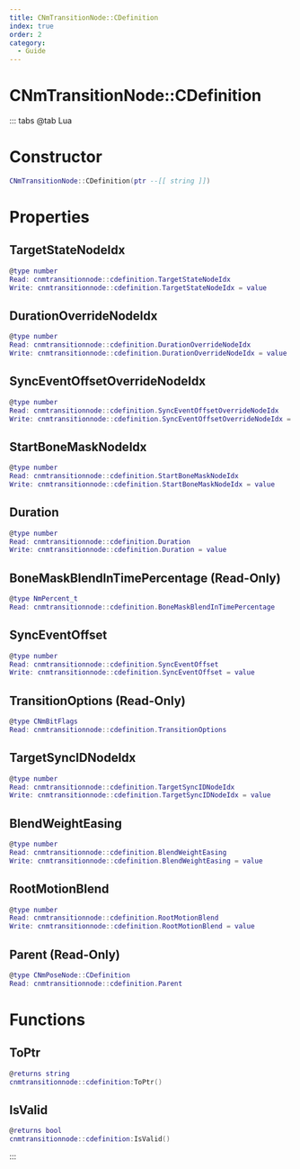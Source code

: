 ```yaml
---
title: CNmTransitionNode::CDefinition
index: true
order: 2
category:
  - Guide
---
```


# CNmTransitionNode::CDefinition

::: tabs
@tab Lua
# Constructor
```lua
CNmTransitionNode::CDefinition(ptr --[[ string ]])
```
# Properties
## TargetStateNodeIdx 
```lua
@type number
Read: cnmtransitionnode::cdefinition.TargetStateNodeIdx
Write: cnmtransitionnode::cdefinition.TargetStateNodeIdx = value
```
## DurationOverrideNodeIdx 
```lua
@type number
Read: cnmtransitionnode::cdefinition.DurationOverrideNodeIdx
Write: cnmtransitionnode::cdefinition.DurationOverrideNodeIdx = value
```
## SyncEventOffsetOverrideNodeIdx 
```lua
@type number
Read: cnmtransitionnode::cdefinition.SyncEventOffsetOverrideNodeIdx
Write: cnmtransitionnode::cdefinition.SyncEventOffsetOverrideNodeIdx = value
```
## StartBoneMaskNodeIdx 
```lua
@type number
Read: cnmtransitionnode::cdefinition.StartBoneMaskNodeIdx
Write: cnmtransitionnode::cdefinition.StartBoneMaskNodeIdx = value
```
## Duration 
```lua
@type number
Read: cnmtransitionnode::cdefinition.Duration
Write: cnmtransitionnode::cdefinition.Duration = value
```
## BoneMaskBlendInTimePercentage (Read-Only)
```lua
@type NmPercent_t
Read: cnmtransitionnode::cdefinition.BoneMaskBlendInTimePercentage
```
## SyncEventOffset 
```lua
@type number
Read: cnmtransitionnode::cdefinition.SyncEventOffset
Write: cnmtransitionnode::cdefinition.SyncEventOffset = value
```
## TransitionOptions (Read-Only)
```lua
@type CNmBitFlags
Read: cnmtransitionnode::cdefinition.TransitionOptions
```
## TargetSyncIDNodeIdx 
```lua
@type number
Read: cnmtransitionnode::cdefinition.TargetSyncIDNodeIdx
Write: cnmtransitionnode::cdefinition.TargetSyncIDNodeIdx = value
```
## BlendWeightEasing 
```lua
@type number
Read: cnmtransitionnode::cdefinition.BlendWeightEasing
Write: cnmtransitionnode::cdefinition.BlendWeightEasing = value
```
## RootMotionBlend 
```lua
@type number
Read: cnmtransitionnode::cdefinition.RootMotionBlend
Write: cnmtransitionnode::cdefinition.RootMotionBlend = value
```
## Parent (Read-Only)
```lua
@type CNmPoseNode::CDefinition
Read: cnmtransitionnode::cdefinition.Parent
```
# Functions
## ToPtr
```lua
@returns string
cnmtransitionnode::cdefinition:ToPtr()
```
## IsValid
```lua
@returns bool
cnmtransitionnode::cdefinition:IsValid()
```

:::